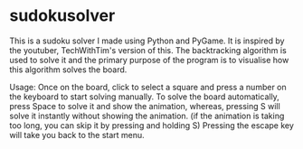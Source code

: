 # sudokusolver

This is a sudoku solver I made using Python and PyGame. It is inspired by the youtuber, TechWithTim's version of this.
The backtracking algorithm is used to solve it and the primary purpose of the program is to visualise how this algorithm solves the board.

Usage:
Once on the board, click to select a square and press a number on the keyboard to start solving manually.
To solve the board automatically, press Space to solve it and show the animation, whereas, pressing S will solve it instantly without showing the animation.
(if the animation is taking too long, you can skip it by pressing and holding S)
Pressing the escape key will take you back to the start menu.
